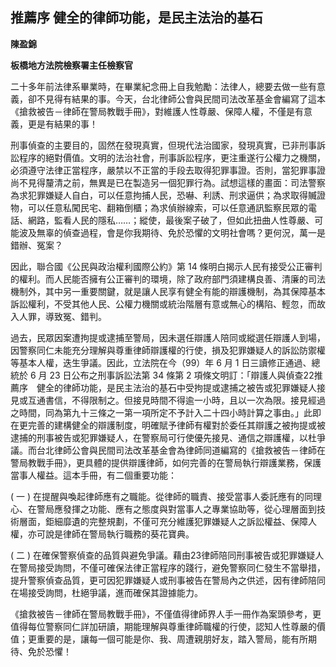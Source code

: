 ## 推薦序 健全的律師功能，是民主法治的基石

**陳盈錦**

**板橋地方法院檢察署主任檢察官**

二十多年前法律系畢業時，在畢業紀念冊上自我勉勵：法律人，總要去做一些有意義，卻不見得有結果的事。今天，台北律師公會與民間司法改革基金會編寫了這本《搶救被告－律師在警局教戰手冊》，對維護人性尊嚴、保障人權，不僅是有意義，更是有結果的事！

刑事偵查的主要目的，固然在發現真實，但現代法治國家，發現真實，已非刑事訴訟程序的絕對價值。文明的法治社會，刑事訴訟程序，更注重遂行公權力之機關，必須遵守法律正當程序，嚴禁以不正當的手段去取得犯罪事證。否則，當犯罪事證尚不見得釐清之前，無異是已在製造另一個犯罪行為。試想這樣的畫面：司法警察為求犯罪嫌疑人自白，可以任意拘捕人民，恐嚇、利誘、刑求逼供；為求取得贓證物，可以任意私闖民宅、翻箱倒櫃；為求偵辦線索，可以任意通訊監察民眾的電話、網路，監看人民的隱私……；縱使，最後案子破了，但如此扭曲人性尊嚴、可能波及無辜的偵查過程，會是你我期待、免於恐懼的文明社會嗎？更何況，萬一是錯辦、冤案？

因此，聯合國《公民與政治權利國際公約》第 14 條明白揭示人民有接受公正審判的權利。而人民能否擁有公正審判的環境，除了政府部門須建構良善、清廉的司法機制外，其中另一重要關鍵，就是讓人民享有健全有能的辯護機制，為其保障基本訴訟權利，不受其他人民、公權力機關或統治階層有意或無心的構陷、輕忽，而故入人罪，導致冤、錯判。

過去，民眾因案遭拘提或逮捕至警局，因未選任辯護人陪同或縱選任辯護人到場，因警察同仁未能充分理解與尊重律師辯護權的行使，損及犯罪嫌疑人的訴訟防禦權等基本人權，迭生爭議。因此，立法院在今（99）年 6 月 1 日三讀修正通過、總統於 6 月 23 日公布之刑事訴訟法第 34 條第 2 項條文明訂：「辯護人與偵查22推薦序　健全的律師功能，是民主法治的基石中受拘提或逮捕之被告或犯罪嫌疑人接見或互通書信，不得限制之。但接見時間不得逾一小時，且以一次為限。接見經過之時間，同為第九十三條之一第一項所定不予計入二十四小時計算之事由。」此即在更完善的建構健全的辯護制度，明確賦予律師有權對於委任其辯護之被拘提或被逮捕的刑事被告或犯罪嫌疑人，在警察局可行使優先接見、通信之辯護權，以杜爭議。而台北律師公會與民間司法改革基金會為律師同道編寫的《搶救被告－律師在警局教戰手冊》，更具體的提供辯護律師，如何完善的在警局執行辯護業務，保護當事人權益。這本手冊，有二個重要功能：

( 一 ) 在提醒與喚起律師應有之職能。從律師的職責、接受當事人委託應有的同理心、在警局應發揮之功能、應有之態度與對當事人之專業協助等，從心理層面到技術層面，鉅細靡遺的完整規劃，不僅可充分維護犯罪嫌疑人之訴訟權益、保障人權，亦可說是律師在警局執行職務的葵花寶典。

( 二 ) 在確保警察偵查的品質與避免爭議。藉由23律師陪同刑事被告或犯罪嫌疑人在警局接受詢問，不僅可確保法律正當程序的踐行，避免警察同仁發生不當舉措，提升警察偵查品質，更可因犯罪嫌疑人或刑事被告在警局內之供述，因有律師陪同在場接受詢問，杜絕爭議，進而確保其證據能力。

《搶救被告－律師在警局教戰手冊》，不僅值得律師界人手一冊作為案頭參考，更值得每位警察同仁詳加研讀，期能理解與尊重律師職權的行使，認知人性尊嚴的價值；更重要的是，讓每一個可能是你、我、周遭親朋好友，踏入警局，能有所期待、免於恐懼！